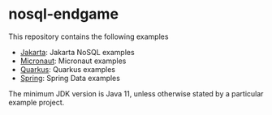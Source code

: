 # nosql-endgame
This repository contains the following examples

* [Jakarta](jakarta): Jakarta NoSQL examples
* [Micronaut](micronaut): Micronaut examples
* [Quarkus](quarkus): Quarkus examples
* [Spring](spring): Spring Data examples

The minimum JDK version is Java 11, unless otherwise stated by a particular example project.